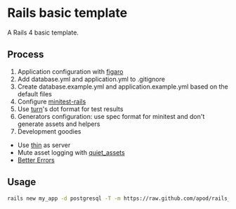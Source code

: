 # Rails basic template

A Rails 4 basic template.

## Process
1. Application configuration with [figaro](https://github.com/laserlemon/figaro)
2. Add database.yml and application.yml to .gitignore
3. Create database.example.yml and application.example.yml based on the default files
4. Configure [minitest-rails](https://github.com/blowmage/minitest-rails)
5. Use [turn](https://github.com/turn-project/turn)'s dot format for test results
6. Generators configuration: use spec format for minitest and don't generate assets and helpers
7. Development goodies
  - Use [thin](https://github.com/macournoyer/thin/) as server
  - Mute asset logging with [quiet_assets](https://github.com/evrone/quiet_assets)
  - [Better Errors](https://github.com/charliesome/better_errors)

## Usage
```sh
rails new my_app -d postgresql -T -m https://raw.github.com/apod/rails_basic_template/master/template.rb
```
